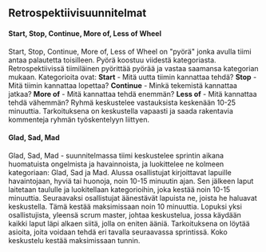 ## Retrospektiivisuunnitelmat
#### Start, Stop, Continue, More of, Less of Wheel

Start, Stop, Continue, More of, Less of Wheel on "pyörä" jonka avulla tiimi antaa palautetta toisilleen. Pyörä koostuu viidestä kategoriasta. Retrospektiivissä tiimiläinen pyörittää pyörää ja vastaa saamansa kategorian mukaan. Kategorioita ovat:
**Start** - Mitä uutta tiimin kannattaa tehdä?
**Stop** - Mitä tiimin kannattaa lopettaa?
**Continue** - Minkä tekemistä kannattaa jatkaa?
**More of** - Mitä kannattaa tehdä enemmän?
**Less of** - Mitä kannattaa tehdä vähemmän?
Ryhmä keskustelee vastauksista keskenään 10-25 minuuttia. Tarkoituksena on keskustella vapaasti ja saada rakentavia kommenteja ryhmän työskentelyyn liittyen.

#### Glad, Sad, Mad

Glad, Sad, Mad - suunnitelmassa tiimi keskustelee sprintin aikana huomatuista ongelmista ja havainnoista, ja luokittelee ne kolmeen kategoriaan: Glad, Sad ja Mad.
Alussa osallistujat kirjoittavat lapuille havaintojaan, hyviä tai huonoja, noin 10-15 minuutin ajan. Sen jälkeen laput laitetaan taululle ja luokitellaan kategorioihin, joka kestää noin 10-15 minuuttia. Seuraavaksi osallistujat äänestävät lapuista ne, joista he haluavat keskustella. Tämä kestää maksimissaan noin 10 minuuttia.
Lopuksi yksi osallistujista, yleensä scrum master, johtaa keskustelua, jossa käydään kaikki laput läpi alkaen siitä, jolla on eniten ääniä. Tarkoituksena on löytää asioita, joita voidaan tehdä eri tavalla seuraavassa sprintissä. Koko keskustelu kestää maksimissaan tunnin.


